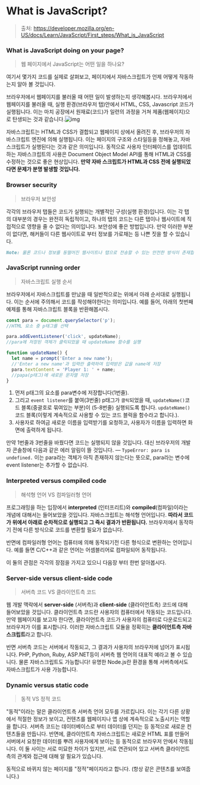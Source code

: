 # What is JavaScript?

> 출처: https://developer.mozilla.org/en-US/docs/Learn/JavaScript/First_steps/What_is_JavaScript



### What is JavaScript doing on your page?

> 웹 페이지에서 JavaScript는 어떤 일을 하나요?

여기서 몇가지 코드를 실제로 살펴보고, 페이지에서 자바스크립트가 언제 어떻게 작동하는지 알아 볼 것입니다.

브라우저에서 웹페이지를 불러올 때 어떤 일이 발생하는지 생각해봅시다. 브라우저에서 웹페이지를 불러올 때, 실행 환경(브라우저 탭)안에서 HTML, CSS, Javascript 코드가 실행됩니다. 이는 마치 공장에서 원재료(코드)가 일련의 과정을 거쳐 제품(웹페이지)으로 탄생되는 것과 같습니다.![img](https://media.vlpt.us/images/onehousesilver/post/42b94373-cd85-4986-bce5-17c1ae6b8767/image.png)

자바스크립트는 HTML과 CSS가 결합되고 웹페이지 상에서 올려진 후, 브라우저의 자바스크립트 엔진에 의해 실행됩니다. 이는 페이지의 구조와 스타일등을 정해놓고, 자바스크립트가 실행된다는 것과 같은 의미입니다.
동적으로 사용자 인터페이스를 업데이트하는 자바스크립트의 사용은 Document Object Model API를 통해 HTML과 CSS를 수정하는 것으로 좋은 현상입니다. **만약 자바 스크립트가 HTML과 CSS 전에 실행되었다면 문제가 분명 발생할 것입니다.**



### Browser security

> 브라우저 보안성

각각의 브라우저 탭들은 코드가 실행되는 개별적인 구성(실행 환경)입니다. 이는 각 탭의 대부분의 경우는 완전히 독립적이고, 하나의 탭의 코드는 다른 탭이나 웹사이트에 직접적으로 영향을 줄 수 없다는 의미입니다. 보안성에 좋은 방법입니다. 만약 이러한 부분이 없다면, 해커들이 다른 웹사이트로 부터 정보를 가로채는 등 나쁜 짓을 할 수 있습니다.

```markdown
Note: 물론 코드나 정보를 동떨어진 웹사이트나 탭으로 전송할 수 있는 안전한 방식이 존재합니다. 하지만 지금 과정과는 거리가 멀기 때문에 여기서는 다루지 않도록 하겠습니다.
```



### JavaScript running order

> 자바스크립트 실행 순서

브라우저에서 자바스크립트를 만났을 때 일반적으로는 위에서 아래 순서대로 실행됩니다. 이는 순서에 주의해서 코드를 작성해야한다는 의미입니다. 예를 들어, 아래의 첫번째 예제를 통해 자바스크립트 블록을 반환해봅시다.

```JavaScript
const para = document.querySelector('p');
//HTML 요소 중 p태그를 선택

para.addEventListener('click', updateName);
//para에 저장된 객체가 클릭되었을 때 updateName 함수를 실행

function updateName() {
  let name = prompt('Enter a new name');
  //'Enter a new name'과 입력란 출력하여 입력받은 값을 name에 저장
  para.textContent = 'Player 1: ' + name;
  //papa(p태그)에 새로운 문자열 저장
}
```

1. 먼저 p태그의 요소를 para변수에 저장합니다(1번줄).
2. 그리고 `event listener`를 붙여(3번줄) p태그가 `클릭`되었을 때, `updateName()`코드 블록(중괄호로 묶여있는 부분)이 (5-8번줄) 실행되도록 합니다.
   `updateName()` 코드 블록(이렇게 계속적으로 사용할 수 있는 코드 블럭을 함수라고 합니다.).
3. 사용자로 하여금 새로운 이름을 입력받기를 요청하고, 사용자가 이름을 입력하면 화면에 출력하게 됩니다.

만약 1번줄과 3번줄을 바꿨다면 코드는 실행되지 않을 것입니다. 대신 브라우저의 개발자 콘솔창에 다음과 같은 에러 알림이 뜰 것입니다. — `TypeError: para is undefined.` 이는 para라는 객체가 아직 존재하지 않는다는 뜻으로, para라는 변수에 event listener는 추가할 수 없습니다.



### Interpreted versus compiled code

> 해석형 언어 VS 컴파일러형 언어

프로그래밍을 하는 입장에서 **interpreted** (인터프리트)와 **compiled**(컴파일)이라는 개념에 대해서는 들어보았을 것입니다. 자바스크립트는 해석형 언어입니다. **따라서 코드가 위에서 아래로 순차적으로 실행되고 그 즉시 결과가 반환됩니다.** 브라우저에서 동작하기 전에 다른 방식으로 코드를 변환할 필요가 없습니다.

반면에 컴파일러형 언어는 컴퓨터에 의해 동작되기전 다른 형식으로 변환하는 언어입니다. 예를 들면 C/C++과 같은 언어는 어셈블리어로 컴파일되어 동작됩니다.

이 둘의 관점은 각각의 장점을 가지고 있으니 다음장 부터 한번 알아봅시다.



### Server-side versus client-side code

> 서버측 코드 VS 클라이언트측 코드

웹 개발 맥락에서 **server-side** (서버측)과 **client-side** (클라이언트측) 코드에 대해 들어보았을 것입니다. 클라이언트측 코드란 사용자의 컴퓨터에서 작동되는 코드입니다. 만약 웹페이지를 보고자 한다면, 클라이언트측 코드가 사용자의 컴퓨터로 다운로드되고 브라우저가 이를 표시합니다. 이러한 자바스크립트 모듈을 정확히는 **클라이언트측 자바스크립트**라고 합니다.

반면 서버측 코드는 서버에서 작동되고, 그 결과가 사용자의 브라우저에 넘어가 표시됩니다. PHP, Python, Ruby, ASP.NET등이 서버측 웹 언어의 대표적 예라고 볼 수 있습니다. 물론 자바스크립트도 가능합니다! 유명한 Node.js란 환경을 통해 서버측에서도 자바스크립트가 사용 가능합니다.



### Dynamic versus static code

> 동적 VS 정적 코드

"동적"이라는 말은 클라이언트측 서버측 언어 모두를 가르킵니다. 이는 각기 다른 상황에서 적절한 정보가 보이고, 컨텐츠를 웹페이지나 앱 상에 계속적으로 노출시키는 역할을 합니다. 서버측 코드는 데이터베이스로 부터 데이터를 던지는 등 동적으로 새로운 컨텐츠들을 만듭니다. 반면에, 클라이언트측 자바스크립트는 새로운 HTML 표를 만들어 서버에서 요청한 데이터를 뿌려 사용자에게 보이는 등 동적으로 브라우저 안에서 작동됩니다. 이 둘 사이는 서로 미묘한 차이가 있지만, 서로 연관되어 있고 서버측 클라이언트측의 관계와 접근에 대해 알 필요가 있습니다.

동적으로 바뀌지 않는 페이지를 "정적"페이지라고 합니다. (항상 같은 콘텐츠를 보여줍니다.)